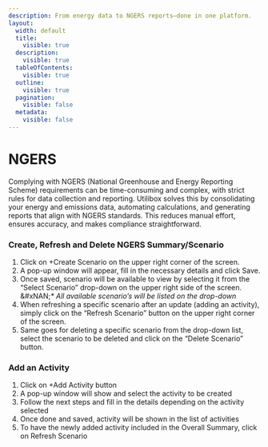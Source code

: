 ```yaml
---
description: From energy data to NGERS reports—done in one platform.
layout:
  width: default
  title:
    visible: true
  description:
    visible: true
  tableOfContents:
    visible: true
  outline:
    visible: true
  pagination:
    visible: false
  metadata:
    visible: false
---
```


# NGERS

Complying with NGERS (National Greenhouse and Energy Reporting Scheme) requirements can be time-consuming and complex, with strict rules for data collection and reporting. Utilibox solves this by consolidating your energy and emissions data, automating calculations, and generating reports that align with NGERS standards. This reduces manual effort, ensures accuracy, and makes compliance straightforward.

### Create, Refresh and Delete NGERS Summary/Scenario

1. Click on +Create Scenario on the upper right corner of the screen.
2. A pop-up window will appear, fill in the necessary details and click Save.
3. Once saved, scenario will be available to view by selecting it from the “Select Scenario” drop-down on the upper right side of the screen.\
   &#xNAN;_\* All available scenario’s will be listed on the drop-down_
4. When refreshing a specific scenario after an update (adding an activity), simply click on the “Refresh Scenario” button on the upper right corner of the screen.
5. Same goes for deleting a specific scenario from the drop-down list, select the scenario to be deleted and click on the “Delete Scenario” button.

### Add an Activity

1. Click on +Add Activity button
2. A pop-up window will show and select the activity to be created
3. Follow the next steps and fill in the details depending on the activity selected
4. Once done and saved, activity will be shown in the list of activities
5. To have the newly added activity included in the Overall Summary, click on Refresh Scenario
